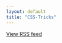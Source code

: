 ```yaml
---
layout: default
title: "CSS-Tricks"
---
```


<script language="JavaScript" src="http://feed2js.org//feed2js.php?src=http%3A%2F%2Ffeeds.feedburner.com%2FCssTricks&num=6&desc=150>1&date=y&utf=y"  charset="UTF-8" type="text/javascript"></script>

<noscript>
<a href="http://feed2js.org//feed2js.php?src=http%3A%2F%2Ffeeds.feedburner.com%2FCssTricks&num=6&desc=150>1&date=y&utf=y&html=y">View RSS feed</a>
</noscript>